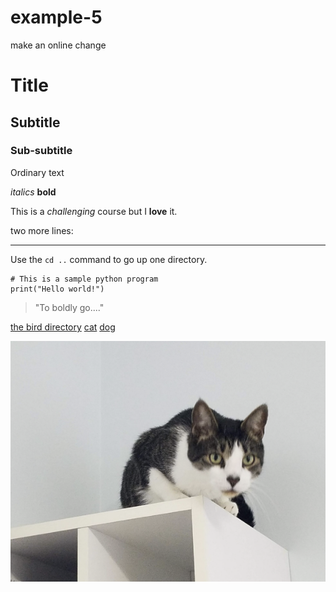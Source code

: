 # example-5

make an online change

# Title

## Subtitle

### Sub-subtitle

Ordinary text

_italics_
**bold**

This is a _challenging_ course but I **love** it.

two more lines:

---

Use the `cd ..` command to go up one directory.

```
# This is a sample python program
print("Hello world!")
```

> "To boldly go...."

[the bird directory](bird)
[cat](cat)
[dog](dog)

![Paxil](paxil.png)
